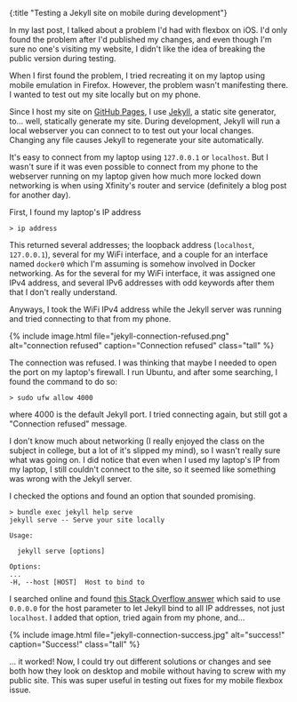 {:title "Testing a Jekyll site on mobile during development"}

In my last post, I talked about a problem I'd had with flexbox on iOS. I'd only found the problem after I'd published my changes, and even though I'm sure no one's visiting my website, I didn't like the idea of breaking the public version during testing.

When I first found the problem, I tried recreating it on my laptop using mobile emulation in Firefox. However, the problem wasn't manifesting there. I wanted to test out my site locally but on my phone.

Since I host my site on [GitHub Pages][1], I use [Jekyll][2], a static site generator, to... well, statically generate my site. During development, Jekyll will run a local webserver you can connect to to test out your local changes. Changing any file causes Jekyll to regenerate your site automatically.

It's easy to connect from my laptop using `127.0.0.1` or `localhost`. But I wasn't sure if it was even possible to connect from my phone to the webserver running on my laptop given how much more locked down networking is when using Xfinity's router and service (definitely a blog post for another day).

First, I found my laptop's IP address

```
> ip address
```

This returned several addresses; the loopback address (`localhost`, `127.0.0.1`), several for my WiFi interface, and a couple for an interface named `docker0` which I'm assuming is somehow involved in Docker networking. As for the several for my WiFi interface, it was assigned one IPv4 address, and several IPv6 addresses with odd keywords after them that I don't really understand.

Anyways, I took the WiFi IPv4 address while the Jekyll server was running and tried connecting to that from my phone.

{% include image.html file="jekyll-connection-refused.png" alt="connection refused" caption="Connection refused" class="tall" %}

The connection was refused. I was thinking that maybe I needed to open the port on my laptop's firewall. I run Ubuntu, and after some searching, I found the command to do so:

```
> sudo ufw allow 4000
```

where 4000 is the default Jekyll port. I tried connecting again, but still got a "Connection refused" message.

I don't know much about networking (I really enjoyed the class on the subject in college, but a lot of it's slipped my mind), so I wasn't really sure what was going on. I did notice that even when I used my laptop's IP from my laptop, I still couldn't connect to the site, so it seemed like something was wrong with the Jekyll server.

I checked the options and found an option that sounded promising.

```
> bundle exec jekyll help serve
jekyll serve -- Serve your site locally

Usage:

  jekyll serve [options]

Options:
...
-H, --host [HOST]  Host to bind to
```

I searched online and found [this Stack Overflow answer][3] which said to use `0.0.0.0` for the host parameter to let Jekyll bind to all IP addresses, not just `localhost`. I added that option, tried again from my phone, and...

{% include image.html file="jekyll-connection-success.jpg" alt="success!" caption="Success!" class="tall" %}

... it worked! Now, I could try out different solutions or changes and see both how they look on desktop and mobile without having to screw with my public site. This was super useful in testing out fixes for my mobile flexbox issue.

[1]: https://pages.github.com/
[2]: https://jekyllrb.com/
[3]: https://stackoverflow.com/a/16608698
